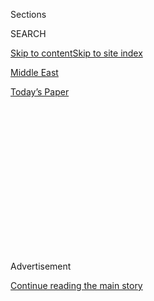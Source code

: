<div id="app">

<div>

<div>

<div>

<div class="NYTAppHideMasthead css-1q2w90k e1suatyy0">

<div class="section css-ui9rw0 e1suatyy2">

<div class="css-eph4ug er09x8g0">

<div class="css-6n7j50">

</div>

<span class="css-1dv1kvn">Sections</span>

<div class="css-10488qs">

<span class="css-1dv1kvn">SEARCH</span>

</div>

[Skip to content](#site-content)[Skip to site index](#site-index)

</div>

<div id="masthead-section-label" class="css-1wr3we4 eaxe0e00">

[Middle
East](https://www.nytimes3xbfgragh.onion/section/world/middleeast)

</div>

<div class="css-10698na e1huz5gh0">

</div>

</div>

<div id="masthead-bar-one" class="section hasLinks css-15hmgas e1csuq9d3">

<div class="css-uqyvli e1csuq9d0">

</div>

<div class="css-1uqjmks e1csuq9d1">

</div>

<div class="css-9e9ivx">

[](https://myaccount.nytimes3xbfgragh.onion/auth/login?response_type=cookie&client_id=vi)

</div>

<div class="css-1bvtpon e1csuq9d2">

[Today’s
Paper](https://www.nytimes3xbfgragh.onion/section/todayspaper)

</div>

</div>

</div>

</div>

<div data-aria-hidden="false">

<div id="site-content" data-role="main">

<div>

<div class="css-1aor85t" style="opacity:0.000000001;z-index:-1;visibility:hidden">

<div class="css-1hqnpie">

<div class="css-epjblv">

<span class="css-17xtcya">[Middle
East](/section/world/middleeast)</span><span class="css-x15j1o">|</span><span class="css-fwqvlz">Stark
Choice for Syrians in Rebel Areas: ‘Doom’ or the Green
Bus</span>

</div>

<div class="css-k008qs">

<div class="css-1iwv8en">

<span class="css-18z7m18"></span>

<div>

</div>

</div>

<span class="css-1n6z4y">https://nyti.ms/2dQTV8V</span>

<div class="css-1705lsu">

<div class="css-4xjgmj">

<div class="css-4skfbu" data-role="toolbar" data-aria-label="Social Media Share buttons, Save button, and Comments Panel with current comment count" data-testid="share-tools">

  - 
  - 
  - 
  - 
    
    <div class="css-6n7j50">
    
    </div>

  - 

</div>

</div>

</div>

</div>

</div>

</div>

<div class="css-13pd83m">

</div>

<div id="top-wrapper" class="css-1sy8kpn">

<div id="top-slug" class="css-l9onyx">

Advertisement

</div>

[Continue reading the main
story](#after-top)

<div class="ad top-wrapper" style="text-align:center;height:100%;display:block;min-height:250px">

<div id="top" class="place-ad" data-position="top" data-size-key="top">

</div>

</div>

<div id="after-top">

</div>

</div>

<div id="sponsor-wrapper" class="css-1hyfx7x">

<div id="sponsor-slug" class="css-19vbshk">

Supported by

</div>

[Continue reading the main
story](#after-sponsor)

<div id="sponsor" class="ad sponsor-wrapper" style="text-align:center;height:100%;display:block">

</div>

<div id="after-sponsor">

</div>

</div>

<div class="css-1vkm6nb ehdk2mb0">

# Stark Choice for Syrians in Rebel Areas: ‘Doom’ or the Green Bus

</div>

![<span class="css-16f3y1r e13ogyst0">Thousands of opposition supporters
have been forced to leave their cities as part of a deal with the Syrian
government, boarding green buses that once symbolized a step toward
modernization in Syria. The tactic has been used to transfer control of
contested areas in the country's civil
war.</span><span class="css-cch8ym"><span class="css-1dv1kvn">Credit</span><span class="css-cnj6d5 e1z0qqy90" itemprop="copyrightHolder"><span class="css-1ly73wi e1tej78p0">Credit...</span><span>Louai
Beshara/Agence France-Presse — Getty
Images</span></span></span>](https://static01.graylady3jvrrxbe.onion/images/2016/10/30/world/Greenbuses-1030/Greenbuses-1030-videoSixteenByNineJumbo1600.jpg)

<div class="css-xt80pu e12qa4dv0">

<div class="css-18e8msd">

<div class="css-vp77d3 epjyd6m0">

<div class="css-1baulvz">

By [<span class="css-1baulvz" itemprop="name">Anne
Barnard</span>](http://www.nytimes3xbfgragh.onion/by/anne-barnard) and
[<span class="css-1baulvz last-byline" itemprop="name">Hwaida
Saad</span>](https://www.nytimes3xbfgragh.onion/by/hwaida-saad)

</div>

</div>

  - Oct. 29,
    2016

  - 
    
    <div class="css-4xjgmj">
    
    <div class="css-d8bdto" data-role="toolbar" data-aria-label="Social Media Share buttons, Save button, and Comments Panel with current comment count" data-testid="share-tools">
    
      - 
      - 
      - 
      - 
        
        <div class="css-6n7j50">
        
        </div>
    
      - 
    
    </div>
    
    </div>

</div>

</div>

<div class="section meteredContent css-1r7ky0e" name="articleBody" itemprop="articleBody">

<div class="css-1fanzo5 StoryBodyCompanionColumn">

<div class="css-53u6y8">

BEIRUT, Lebanon — The lime-green buses once ferried Syrians to school,
work and dates at Damascus cafes. Now they pull up at moments of defeat,
when rebel fighters and civilians, besieged and bombarded, give up their
territory to government forces and board the vehicles en route to an
uncertain future.

The buses, once a benign, even beloved feature of the urban landscape,
have become a signature of the Syrian government’s starve-or-surrender
strategy. In recent days, government warplanes dropped fliers on the
rebel-held districts of Aleppo, offering a stark choice to the estimated
250,000 people trapped in that strategic city: “doom,” represented by a
photo of a bloody body, or “redemption,” in the form of [a green
bus.](https://twitter.com/CombatChris1/status/789142466624651264)

Images of the buses are everywhere: on state television reports and
pro-government websites
[celebrating](https://www.facebookcorewwwi.onion/syrian.reporters/videos/1170350329677205/)
the evacuations, and on [opposition
videos](https://www.youtube.com/watch?v=4DfkLfgJy84&feature=em-uploademail)
mourning what they call deportations. Women and children, or fighters
with guns, peer from their windows. They cry, chant defiantly or stare
into space as they leave areas that have long symbolized revolt against
President Bashar al-Assad, like the [recently emptied Damascus suburb of
Daraya](http://www.nytimes3xbfgragh.onion/2016/08/27/world/middleeast/syria-daraya-falls-symbol-rebellion.html).

Riders are usually offered a choice between two destinations, but as
with so many aspects of the bloody and chaotic Syrian civil war, both
options are bad. They can take the green buses to government territory,
where many fear arrest and conscription, or to another rebel-held area,
where they face continued government airstrikes — like the ones that hit
a school Wednesday and [killed 22
children](http://www.nytimes3xbfgragh.onion/2016/10/27/world/middleeast/syria-school-airstrike.html)
in Idlib Province.

</div>

</div>

<div class="css-1fanzo5 StoryBodyCompanionColumn">

<div class="css-53u6y8">

“Damn the green buses, I’m seeing them in my dreams,” said Jalal
al-Telawi, 36, a computer technician whose neighbors in Waer, a besieged
district on the outskirts of the central city of Homs, recently debated
whether to board the buses in the latest evacuation offer.

Mr. Telawi was experiencing a certain déjà vu. Two years ago, he took a
green bus with fellow fighters [out of the Old City of Homs in a deal
with the
government,](http://www.nytimes3xbfgragh.onion/2014/05/08/world/middleeast/syria.html)only
to face another siege in Waer. “We have a phobia — a ‘bus complex,’” he
said. “In our minds, they equal displacement.”

The Chinese-made buses first arrived in Syrian cities with much fanfare
in 2009. Back then, they were a symbol of the modernization promised by
Mr. Assad. At one point painted red and plastered with the logo of a
cellphone company owned by a cousin of the president, they replaced
rickety repurposed school buses and supplemented the small white vans
known as “servis,” providing improved, affordable public transportation
for students and workers.

Osama Mohammad Ali, now an antigovernment activist trapped in Waer,
speaks wistfully of riding the bus to law school in Homs on rainy days
alongside people from every sect and walk of life.

“The driver used to play Fairuz” — the Lebanese singer and diva — “and
there was a kind of respect among us,” he said. “If I saw an elderly man
standing, I would give him or her my seat.”

</div>

</div>

<div class="css-1fanzo5 StoryBodyCompanionColumn">

<div class="css-53u6y8">

But when demonstrations demanding political reform broke out in 2011,
the buses were used to transport camouflage-clad state security officers
or gun-toting militiamen [through Damascus
traffic](https://www.youtube.com/watch?v=UMC8W0fGHk4) to beat up and
arrest protesters.

As the uprising turned to armed conflict, clashes left burned-out buses
rusting in the streets. The steel carcasses sometimes served as barriers
between government and rebel territory.

Then, in a 2014 deal supervised by United Nations officials, the green
buses evacuated the last rebels from the Old City district of
[Homs](http://www.nytimes3xbfgragh.onion/2014/05/08/world/middleeast/syria.html)
as the government took over the area.

“We were all crying, ‘Is this the end of Homs men?’” Mr. Telawi, the
technician, recalled recently. “We thought we would be liberating Homs,
but instead our end will be in the green bus.”

The buses have since been used again and again in the local surrender
deals that the government has promoted in place of a national peace
agreement.

The Syrian government and its ally Russia portray the evacuations as an
act of mercy, freeing people they contend are being used as human
shields. Opponents of the government increasingly see the process as
“ethnic cleansing,” as it has primarily displaced members of the Sunni
majority.

The United Nations has condemned the evacuations as a “forced
displacement” of civilians, calling for residents to be allowed to
“return voluntarily, in safety and in dignity.”

</div>

</div>

<div class="css-1fanzo5 StoryBodyCompanionColumn">

<div class="css-53u6y8">

But as the stretched Syrian Army continues to expel civilians from
hard-to-control areas, the United Nations and other agencies operating
in the country risk being implicated in “a dangerous precedent,” Aron
Lund, an analyst at the Carnegie Middle East Center, [wrote
recently](http://carnegie-mec.org/diwan/64498?lang=en). Armed groups, he
continued, can “target and deport civilians with impunity in Syria, and
perhaps elsewhere.”

</div>

</div>

<div class="css-79elbk" data-testid="photoviewer-wrapper">

<div class="css-z3e15g" data-testid="photoviewer-wrapper-hidden">

</div>

<div class="css-1a48zt4 ehw59r15" data-testid="photoviewer-children">

![<span class="css-16f3y1r e13ogyst0" data-aria-hidden="true">A bus
carrying rebels and members of their families from the besieged Syrian
district of Waer, on the outskirts of Homs, in
September.</span><span class="css-cnj6d5 e1z0qqy90" itemprop="copyrightHolder"><span class="css-1ly73wi e1tej78p0">Credit...</span><span>Youssef
Badawi/European Pressphoto
Agency</span></span>](https://static01.graylady3jvrrxbe.onion/images/2016/10/30/world/30greenbuses/30greenbuses-articleInline.jpg?quality=75&auto=webp&disable=upscale)

</div>

</div>

<div class="css-1fanzo5 StoryBodyCompanionColumn">

<div class="css-53u6y8">

When rebel-held towns refuse the deals, bombardments intensify and
sieges tighten. In August, south of Damascus, the last 1,500 people in
Daraya capitulated [after an incendiary bombing of their last
hospital](http://www.nytimes3xbfgragh.onion/2016/08/26/world/middleeast/daraya-syria-assad-surrender.html).
Some went to government-held suburbs, others to rebel-held Idlib
Province.

Abu Adnan, 50, was one of the bus drivers. He took 20 fighters and their
families to Idlib, where many of them had never been before. They wept
as they crossed the checkpoint on their way out of Daraya.

“Even I started tearing up — the crying of men is so hard,” he recalled
in an interview, asking to be identified only by his nickname to avoid
repercussions for expressing sympathy. “I saw a gunman put some soil
from Daraya in a plastic bag and smell it as if it was soil from
paradise.”

The 200-mile drive took 30 hours, he said, with the bus stopping at many
checkpoints. At some, the rebel passengers threatened to shoot if
security forces clambered aboard. At others, the security men cheered
for Mr. Assad while the passengers cheered for Daraya and revolution.

In September came evacuations from Waer, with hundreds departing for
rebel-held territory farther north.

</div>

</div>

<div class="css-1fanzo5 StoryBodyCompanionColumn">

<div class="css-53u6y8">

Mr. Ali, the law student, chose to remain under the blockade. “I can’t
stand to see these buses now,” he said, but he noted that some people
saw them as a means of rescue, to “take them from hell to start a new
life,” perhaps fleeing to Turkey.

Next, buses — white this time — took rebels and some civilians from the
Damascus suburb of Qudsaya, where remaining residents chanted their
support for the government as security officials welcomed the town “back
into the lap of the country.”

And on Oct. 19, rebels and activists boarded green buses bound for Idlib
from the Damascus suburb of Moadhamiyeh, where chemical attacks killed
hundreds in 2013. Among them was a doctor named Muhannad, who helped
collect evidence for the United Nations investigation into those attacks
and who spoke on the condition that he be identified by only his first
name, for safety.

He, his wife and their son were hoping to smuggle themselves to Austria,
where the doctor once worked. Staying home was not an option: He was
wanted by 16 security branches, on charges of treating wounded fighters.

“I’m inside Bus No. M-09,” he said by phone. Asked about the atmosphere,
he said, “One word: crying.”

More than 2,600 people died in Moadhamiyeh during the war, he said. “We
will never have the chance to read the Fatiha over our people,” he
added, referring to a prayer of mourning.

The green buses were also offered — or offered as a threat — on Oct. 21
to people in the besieged rebel-held eastern sections of Aleppo, the
ancient city split since 2012 between government and rebel territory.

</div>

</div>

<div class="css-1fanzo5 StoryBodyCompanionColumn">

<div class="css-53u6y8">

After the government encircled the rebel side over the summer, a
pro-government reporter, Shadi Helweh, taunted the rebels on state
television. “I swear to God, the green buses will be here,” [he
said](https://www.facebookcorewwwi.onion/syrian.reporters/videos/vb.254488777930036/1114638088581763/?type=2&theater).
“We will take selfies with those mercenaries while they leave like
rats.”

People in eastern Aleppo have much to flee: government and Russian
airstrikes on hospitals, apartment buildings and schools; dwindling
supplies of food.

But the green buses idled. Virtually no one came out, though Russia had
declared a unilateral halt to airstrikes and promoted evacuations.

The government and Russia accused rebels of blocking civilians from
leaving. Rebels said no one should be evacuated unless humanitarian aid
was also allowed in — and told residents that it was not safe to take
the buses without international supervision. The United Nations called
for a more comprehensive humanitarian pause — with aid deliveries and
medical evacuations — but that did not come to pass.

It is hard to know how many residents of Aleppo and other trouble spots
would leave if they had reliable safety guarantees. Many, including
older residents, say they just want to stay in their homes.

Mr. Telawi, the technician who rode the green bus out of Homs in 2014
but refused to board again in Waer this year, remembered that when one
of his friends had gotten on the bus, he had taken out an old ticket,
stamped it with the self-service machine as if for a normal ride, and
kept it.

“He said he’ll use it again,” Mr. Telawi recalled. “On the way back.”

</div>

</div>

</div>

<div>

</div>

<div>

</div>

<div>

</div>

<div>

<div id="bottom-wrapper" class="css-1ede5it">

<div id="bottom-slug" class="css-l9onyx">

Advertisement

</div>

[Continue reading the main
story](#after-bottom)

<div id="bottom" class="ad bottom-wrapper" style="text-align:center;height:100%;display:block;min-height:90px">

</div>

<div id="after-bottom">

</div>

</div>

</div>

</div>

</div>

## Site Index

<div>

</div>

## Site Information Navigation

  - [© <span>2020</span> <span>The New York Times
    Company</span>](https://help.nytimes3xbfgragh.onion/hc/en-us/articles/115014792127-Copyright-notice)

<!-- end list -->

  - [NYTCo](https://www.nytco.com/)
  - [Contact
    Us](https://help.nytimes3xbfgragh.onion/hc/en-us/articles/115015385887-Contact-Us)
  - [Work with us](https://www.nytco.com/careers/)
  - [Advertise](https://nytmediakit.com/)
  - [T Brand Studio](http://www.tbrandstudio.com/)
  - [Your Ad
    Choices](https://www.nytimes3xbfgragh.onion/privacy/cookie-policy#how-do-i-manage-trackers)
  - [Privacy](https://www.nytimes3xbfgragh.onion/privacy)
  - [Terms of
    Service](https://help.nytimes3xbfgragh.onion/hc/en-us/articles/115014893428-Terms-of-service)
  - [Terms of
    Sale](https://help.nytimes3xbfgragh.onion/hc/en-us/articles/115014893968-Terms-of-sale)
  - [Site
    Map](https://spiderbites.nytimes3xbfgragh.onion)
  - [Help](https://help.nytimes3xbfgragh.onion/hc/en-us)
  - [Subscriptions](https://www.nytimes3xbfgragh.onion/subscription?campaignId=37WXW)

</div>

</div>

</div>

</div>
